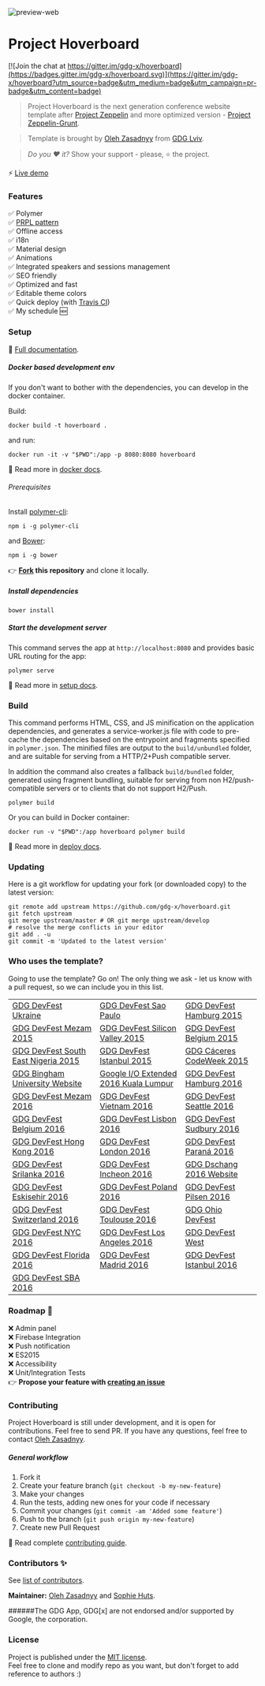 ![preview-web](https://cloud.githubusercontent.com/assets/2954281/17777476/5dbbbe1c-6569-11e6-9cc4-77185ae9bf92.png)

# Project Hoverboard 

[![Join the chat at https://gitter.im/gdg-x/hoverboard](https://badges.gitter.im/gdg-x/hoverboard.svg)](https://gitter.im/gdg-x/hoverboard?utm_source=badge&utm_medium=badge&utm_campaign=pr-badge&utm_content=badge)

> Project Hoverboard is the next generation conference website template after 
[Project Zeppelin](https://github.com/gdg-x/zeppelin) and more optimized 
version - [Project Zeppelin-Grunt](https://github.com/gdg-x/zeppelin-grunt).

> Template is brought by [Oleh Zasadnyy](https://plus.google.com/+OlehZasadnyy) 
from [GDG Lviv](http://lviv.gdg.org.ua/).

> *Do you :heart: it?* Show your support - please, :star: the project.

:zap: [Live demo](https://hoverboard-dev.firebaseapp.com/)

### Features
:white_check_mark: Polymer  
:white_check_mark: [PRPL pattern](https://www.polymer-project.org/1.0/toolbox/server)  
:white_check_mark: Offline access  
:white_check_mark: i18n  
:white_check_mark: Material design  
:white_check_mark: Animations  
:white_check_mark: Integrated speakers and sessions management  
:white_check_mark: SEO friendly  
:white_check_mark: Optimized and fast  
:white_check_mark: Editable theme colors  
:white_check_mark: Quick deploy (with [Travis CI](/docs/tutorials/deploy.md))  
:white_check_mark: My schedule :new: 

### Setup
:book: [Full documentation](/docs/).

##### Docker based development env

If you don't want to bother with the dependencies, you can develop in the docker container.

Build:

    docker build -t hoverboard .

and run:

    docker run -it -v "$PWD":/app -p 8080:8080 hoverboard

:book: Read more in [docker docs](/docs/tutorials/docker.md).

###### Prerequisites

Install [polymer-cli](https://github.com/Polymer/polymer-cli):

    npm i -g polymer-cli
    
and [Bower](https://bower.io/):
    
    npm i -g bower
    
:point_right: **[Fork](https://github.com/gdg-x/hoverboard/fork) this repository** and clone it locally.

##### Install dependencies

    bower install

##### Start the development server

This command serves the app at `http://localhost:8080` and provides basic URL
routing for the app:

    polymer serve
    
:book: Read more in [setup docs](/docs/tutorials/set-up.md).


### Build

This command performs HTML, CSS, and JS minification on the application
dependencies, and generates a service-worker.js file with code to pre-cache the
dependencies based on the entrypoint and fragments specified in `polymer.json`.
The minified files are output to the `build/unbundled` folder, and are suitable
for serving from a HTTP/2+Push compatible server.

In addition the command also creates a fallback `build/bundled` folder,
generated using fragment bundling, suitable for serving from non
H2/push-compatible servers or to clients that do not support H2/Push.

    polymer build

Or you can build in Docker container:

    docker run -v "$PWD":/app hoverboard polymer build
    
:book: Read more in [deploy docs](/docs/tutorials/deploy.md).   

### Updating
Here is a git workflow for updating your fork (or downloaded copy) to the latest version:
```
git remote add upstream https://github.com/gdg-x/hoverboard.git
git fetch upstream
git merge upstream/master # OR git merge upstream/develop
# resolve the merge conflicts in your editor
git add . -u
git commit -m 'Updated to the latest version'
```

### Who uses the template?

Going to use the template? Go on! The only thing we ask - let us know with a 
pull request, so we can include you in this list.

| | | |
|------|------|------|
| [GDG DevFest Ukraine](http://devfest.gdg.org.ua) | [GDG DevFest Sao Paulo](http://sp.devfest.com.br) | [GDG DevFest Hamburg 2015](http://devfest.de) |
| [GDG DevFest Mezam 2015](https://devfest-mezam.gdgbambili.xyz) | [GDG DevFest Silicon Valley 2015](http://devfest2015.gdgsv.com/) | [GDG DevFest Belgium 2015](http://devfest.be/) |
| [GDG DevFest South East Nigeria 2015](http://www.devfestse.com) | [GDG DevFest Istanbul 2015](http://2015.devfest.istanbul) | [GDG Cáceres CodeWeek 2015](http://codeweek.gdgcaceres.es) |
| [GDG Bingham University Website](http://bhu.gdg.ng) | [Google I/O Extended 2016 Kuala Lumpur](https://ioxkl2016.firebaseapp.com) | [GDG DevFest Hamburg 2016](https://hamburg.devfest.de) |
| [GDG DevFest Mezam 2016](https://devfest-mezam.gdgbambili.xyz) | [GDG DevFest Vietnam 2016](https://devfest.vn) | [GDG DevFest Seattle 2016](https://devfest.gdgseattle.org) |
| [GDG DevFest Belgium 2016](https://devfest.be) | [GDG DevFest Lisbon 2016](https://devfestlisbon.firebaseapp.com) | [GDG DevFest Sudbury 2016](https://devfest.gdgsudbury.ca) |
| [GDG DevFest Hong Kong 2016](https://devfest.gdghk.org) | [GDG DevFest London 2016](https://devfest-london-2016.firebaseapp.com/) | [GDG DevFest Paraná 2016](https://devfestpr.org/) |  
| [GDG DevFest Srilanka 2016](https://devfest16.gdgsrilanka.org/) | [GDG DevFest Incheon 2016](http://devfest16in.gdg.kr/) | [GDG Dschang 2016 Website](http://gdgdschang.com) |
| [GDG DevFest Eskisehir 2016](https://df16.gdgeskisehir.com/) | [GDG DevFest Poland 2016](https://devfest.pl/) | [GDG DevFest Pilsen 2016](https://devfest.cz/) |
| [GDG DevFest Switzerland 2016](https://devfest.ch/) | [GDG DevFest Toulouse 2016](https://devfesttoulouse.fr/) | [GDG Ohio DevFest](https://ohiodevfest.com/) |
| [GDG DevFest NYC 2016](https://devfestnyc.com/) | [GDG DevFest Los Angeles 2016](https://devfest.gdgla.org/) | [GDG DevFest West](https://devfest2016.gdgsv.com) |
| [GDG DevFest Florida 2016](https://devfestflorida.org) | [GDG DevFest Madrid 2016](https://gdgmadrid.com) | [GDG DevFest Istanbul 2016](https://devfest.istanbul) |
| [GDG DevFest SBA 2016](https://devfest.gdgsba.org/) | | |


### Roadmap :rocket:
:x: Admin panel  
:x: Firebase Integration   
:x: Push notification  
:x: ES2015  
:x: Accessibility  
:x: Unit/Integration Tests  
:point_right: __Propose your feature with [creating an issue](https://github.com/gdg-x/hoverboard/issues/new)__

### Contributing

Project Hoverboard is still under development, and it is open for contributions. 
Feel free to send PR. If you have any questions, feel free to contact 
[Oleh Zasadnyy](https://plus.google.com/+OlehZasadnyy).

##### General workflow
1. Fork it
2. Create your feature branch (`git checkout -b my-new-feature`)
3. Make your changes
4. Run the tests, adding new ones for your code if necessary
5. Commit your changes (`git commit -am 'Added some feature'`)
6. Push to the branch (`git push origin my-new-feature`)
7. Create new Pull Request

:book: Read complete [contributing guide](CONTRIBUTING.md).


### Contributors :sparkles:
See [list of contributors](https://github.com/gdg-x/hoverboard/graphs/contributors).

__Maintainer:__ [Oleh Zasadnyy](https://github.com/ozasadnyy) and [Sophie Huts](https://github.com/sophieH29).


######The GDG App, GDG[x] are not endorsed and/or supported by Google, the corporation.


### License

Project is published under the [MIT license](https://github.com/gdg-x/hoverboard/blob/master/LICENSE.md).  
Feel free to clone and modify repo as you want, but don't forget to add reference to authors :)
